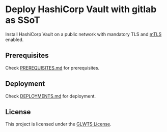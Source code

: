 # Deploy HashiCorp Vault with gitlab as SSoT

Install HashiCorp Vault on a public network with mandatory TLS and [mTLS](https://www.cloudflare.com/learning/access-management/what-is-mutual-tls/) enabled.

## Prerequisites

Check [PREREQUISITES.md](PREREQUISITES.md) for prerequisites.

## Deployment

Check [DEPLOYMENTS.md](DEPLOYMENTS.md) for deployment.

## License

This project is licensed under the [GLWTS License](LICENSE).
